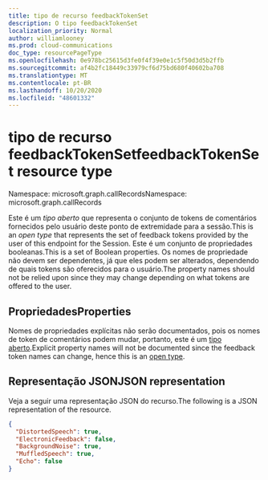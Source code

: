 ```yaml
---
title: tipo de recurso feedbackTokenSet
description: O tipo feedbackTokenSet
localization_priority: Normal
author: williamlooney
ms.prod: cloud-communications
doc_type: resourcePageType
ms.openlocfilehash: 0e978bc25615d3fe0f4f39e0e1c5f50d3d5b2ffb
ms.sourcegitcommit: af4b2fc18449c33979cf6d75bd680f40602ba708
ms.translationtype: MT
ms.contentlocale: pt-BR
ms.lasthandoff: 10/20/2020
ms.locfileid: "48601332"
---
```

# <a name="feedbacktokenset-resource-type"></a><span data-ttu-id="cf28f-103">tipo de recurso feedbackTokenSet</span><span class="sxs-lookup"><span data-stu-id="cf28f-103">feedbackTokenSet resource type</span></span>

<span data-ttu-id="cf28f-104">Namespace: microsoft.graph.callRecords</span><span class="sxs-lookup"><span data-stu-id="cf28f-104">Namespace: microsoft.graph.callRecords</span></span>

<span data-ttu-id="cf28f-105">Este é um _tipo aberto_ que representa o conjunto de tokens de comentários fornecidos pelo usuário deste ponto de extremidade para a sessão.</span><span class="sxs-lookup"><span data-stu-id="cf28f-105">This is an _open type_ that represents the set of feedback tokens provided by the user of this endpoint for the Session.</span></span> <span data-ttu-id="cf28f-106">Este é um conjunto de propriedades booleanas.</span><span class="sxs-lookup"><span data-stu-id="cf28f-106">This is a set of Boolean properties.</span></span> <span data-ttu-id="cf28f-107">Os nomes de propriedade não devem ser dependentes, já que eles podem ser alterados, dependendo de quais tokens são oferecidos para o usuário.</span><span class="sxs-lookup"><span data-stu-id="cf28f-107">The property names should not be relied upon since they may change depending on what tokens are offered to the user.</span></span>

## <a name="properties"></a><span data-ttu-id="cf28f-108">Propriedades</span><span class="sxs-lookup"><span data-stu-id="cf28f-108">Properties</span></span>

<span data-ttu-id="cf28f-109">Nomes de propriedades explícitas não serão documentados, pois os nomes de token de comentários podem mudar, portanto, este é um [tipo aberto](/aspnet/web-api/overview/odata-support-in-aspnet-web-api/odata-v4/use-open-types-in-odata-v4).</span><span class="sxs-lookup"><span data-stu-id="cf28f-109">Explicit property names will not be documented since the feedback token names can change, hence this is an [open type](/aspnet/web-api/overview/odata-support-in-aspnet-web-api/odata-v4/use-open-types-in-odata-v4).</span></span>

## <a name="json-representation"></a><span data-ttu-id="cf28f-110">Representação JSON</span><span class="sxs-lookup"><span data-stu-id="cf28f-110">JSON representation</span></span>

<span data-ttu-id="cf28f-111">Veja a seguir uma representação JSON do recurso.</span><span class="sxs-lookup"><span data-stu-id="cf28f-111">The following is a JSON representation of the resource.</span></span>

<!-- {
  "blockType": "resource",
  "optionalProperties": [

  ],
  "@odata.type": "microsoft.graph.callRecords.feedbackTokenSet",
  "baseType": null
}-->

```json
{
  "DistortedSpeech": true,
  "ElectronicFeedback": false,
  "BackgroundNoise": true,
  "MuffledSpeech": true,
  "Echo": false
}
```

<!-- uuid: 16cd6b66-4b1a-43a1-adaf-3a886856ed98
2019-02-04 14:57:30 UTC -->
<!-- {
  "type": "#page.annotation",
  "description": "feedbackTokenSet resource",
  "keywords": "",
  "section": "documentation",
  "tocPath": ""
}-->